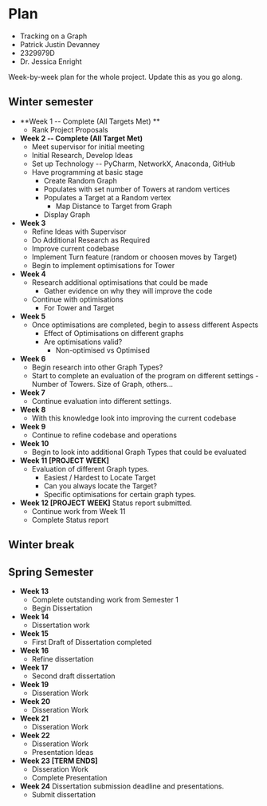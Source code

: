 # Plan

* Tracking on a Graph
* Patrick Justin Devanney
* 2329979D
* Dr. Jessica Enright

Week-by-week plan for the whole project. Update this as you go along.

## Winter semester

* **Week 1 -- Complete (All Targets Met) **
  * Rank Project Proposals
* **Week 2 -- Complete (All Target Met)**
  * Meet supervisor for initial meeting
  * Initial Research, Develop Ideas
  * Set up Technology -- PyCharm, NetworkX, Anaconda, GitHub
  * Have programming at basic stage
    * Create Random Graph
    * Populates with set number of Towers at random vertices
    * Populates a Target at a Random vertex
      * Map Distance to Target from Graph
    * Display Graph
* **Week 3**
  * Refine Ideas with Supervisor
  * Do Additional Research as Required
  * Improve current codebase
  * Implement Turn feature (random or choosen moves by Target)
  * Begin to implement optimisations for Tower
* **Week 4**
  * Research additional optimisations that could be made
    * Gather evidence on why they will improve the code
  * Continue with optimisations
    * For Tower and Target
* **Week 5**
  * Once optimisations are completed, begin to assess different Aspects
    * Effect of Optimisations on different graphs
    * Are optimisations valid?
      * Non-optimised vs Optimised
* **Week 6**
  * Begin research into other Graph Types?
  * Start to complete an evaluation of the program on different settings - Number of Towers. Size of Graph, others...
* **Week 7**
  * Continue evaluation into different settings. 
* **Week 8**
  * With this knowledge look into improving the current codebase
* **Week 9**
  * Continue to refine codebase and operations
* **Week 10**
  * Begin to look into additional Graph Types that could be evaluated
* **Week 11 [PROJECT WEEK]**
  * Evaluation of different Graph types.
    * Easiest / Hardest to Locate Target
    * Can you always locate the Target?
    * Specific optimisations for certain graph types.
* **Week 12 [PROJECT WEEK]** Status report submitted.
  * Continue work from Week 11
  * Complete Status report
## Winter break

## Spring Semester

* **Week 13**
  * Complete outstanding work from Semester 1
  * Begin Dissertation
* **Week 14**
  * Dissertation work
* **Week 15**
  * First Draft of Dissertation completed
* **Week 16**
  * Refine dissertation
* **Week 17**
  * Second draft dissertation
* **Week 19**
  * Disseration Work
* **Week 20**
  * Disseration Work
* **Week 21**
  * Disseration Work
* **Week 22**
  * Disseration Work
  * Presentation Ideas
* **Week 23 [TERM ENDS]**
  * Disseration Work
  * Complete Presentation
* **Week 24** Dissertation submission deadline and presentations.
  * Submit dissertation
